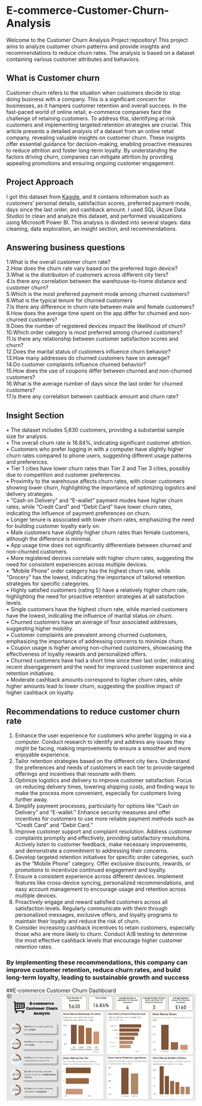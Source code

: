 # E-commerce-Customer-Churn-Analysis
Welcome to the Customer Churn Analysis Project repository! This project aims to analyze customer churn patterns and provide insights and recommendations to reduce churn rates. The analysis is based on a dataset containing various customer attributes and behaviors.
## What is Customer churn
Customer churn refers to the situation when customers decide to stop doing business with a company. This is a significant concern for businesses, as it hampers customer retention and overall success. In the fast-paced world of online retail, e-commerce companies face the challenge of retaining customers. To address this, identifying at-risk customers and implementing targeted retention strategies are crucial. This article presents a detailed analysis of a dataset from an online retail company, revealing valuable insights on customer churn. These insights offer essential guidance for decision-making, enabling proactive measures to reduce attrition and foster long-term loyalty. By understanding the factors driving churn, companies can mitigate attrition by providing appealing promotions and ensuring ongoing customer engagement.

## Project Approach
I got this dataset from [Kaggle](https://www.kaggle.com/datasets/ankitverma2010/ecommerce-customer-churn-analysis-and-prediction?sort=most-comments), and it contains information such as customers' personal details, satisfaction scores, preferred payment mode, days since the last order, and cashback amount. I used SQL (Azure Data Studio) to clean and analyze this dataset, and performed visualizations using Microsoft Power BI. This analysis is divided into several stages: data cleaning, data exploration, an insight section, and recommendations.

## Answering business questions
1.What is the overall customer churn rate? <br>
2.How does the churn rate vary based on the preferred login device?  <br>
3.What is the distribution of customers across different city tiers?  <br>
4.Is there any correlation between the warehouse-to-home distance and customer churn? <br>
5.Which is the most preferred payment mode among churned customers? <br>
6.What is the typical tenure for churned customers <br>
7.Is there any difference in churn rate between male and female customers? <br>
8.How does the average time spent on the app differ for churned and non-churned customers? <br>
9.Does the number of registered devices impact the likelihood of churn? <br>
10.Which order category is most preferred among churned customers? <br>
11.Is there any relationship between customer satisfaction scores and churn? <br>
12.Does the marital status of customers influence churn behavior? <br>
13.How many addresses do churned customers have on average? <br>
14.Do customer complaints influence churned behavior? <br>
15.How does the use of coupons differ between churned and non-churned customers? <br>
16.What is the average number of days since the last order for churned customers? <br>
17.Is there any correlation between cashback amount and churn rate? <br>

## Insight Section
•	The dataset includes 5,630 customers, providing a substantial sample size for analysis. <br>
•	The overall churn rate is 16.84%, indicating significant customer attrition. <br>
•	Customers who prefer logging in with a computer have slightly higher churn rates compared to phone users, suggesting different usage patterns and preferences. <br>
•	Tier 1 cities have lower churn rates than Tier 2 and Tier 3 cities, possibly due to competition and customer preferences. <br>
•	Proximity to the warehouse affects churn rates, with closer customers showing lower churn, highlighting the importance of optimizing logistics and delivery strategies. <br>
•	“Cash on Delivery” and “E-wallet” payment modes have higher churn rates, while “Credit Card” and “Debit Card” have lower churn rates, indicating the influence of payment preferences on churn. <br>
•	Longer tenure is associated with lower churn rates, emphasizing the need for building customer loyalty early on. <br>
•	Male customers have slightly higher churn rates than female customers, although the difference is minimal.<br>
•	App usage time does not significantly differentiate between churned and non-churned customers. <br>
•	More registered devices correlate with higher churn rates, suggesting the need for consistent experiences across multiple devices. <br>
•	“Mobile Phone” order category has the highest churn rate, while “Grocery” has the lowest, indicating the importance of tailored retention strategies for specific categories. <br>
•	Highly satisfied customers (rating 5) have a relatively higher churn rate, highlighting the need for proactive retention strategies at all satisfaction levels. <br>
•	Single customers have the highest churn rate, while married customers have the lowest, indicating the influence of marital status on churn. <br>
•	Churned customers have an average of four associated addresses, suggesting higher mobility. <br>
•	Customer complaints are prevalent among churned customers, emphasizing the importance of addressing concerns to minimize churn. <br>
•	Coupon usage is higher among non-churned customers, showcasing the effectiveness of loyalty rewards and personalized offers. <br>
•	Churned customers have had a short time since their last order, indicating recent disengagement and the need for improved customer experience and retention initiatives. <br>
•	Moderate cashback amounts correspond to higher churn rates, while higher amounts lead to lower churn, suggesting the positive impact of higher cashback on loyalty. <br>

## Recommendations to reduce customer churn rate
1.	Enhance the user experience for customers who prefer logging in via a computer. Conduct research to identify and address any issues they might be facing, making improvements to ensure a smoother and more enjoyable experience. <br>
2.	Tailor retention strategies based on the different city tiers. Understand the preferences and needs of customers in each tier to provide targeted offerings and incentives that resonate with them. <br>
3.	Optimize logistics and delivery to improve customer satisfaction. Focus on reducing delivery times, lowering shipping costs, and finding ways to make the process more convenient, especially for customers living further away. <br>
4.	Simplify payment processes, particularly for options like “Cash on Delivery” and “E-wallet.” Enhance security measures and offer incentives for customers to use more reliable payment methods such as “Credit Card” and “Debit Card.” <br>
5.	Improve customer support and complaint resolution. Address customer complaints promptly and effectively, providing satisfactory resolutions. Actively listen to customer feedback, make necessary improvements, and demonstrate a commitment to addressing their concerns. <br>
6.	Develop targeted retention initiatives for specific order categories, such as the “Mobile Phone” category. Offer exclusive discounts, rewards, or promotions to incentivize continued engagement and loyalty. <br>
7.	Ensure a consistent experience across different devices. Implement features like cross-device syncing, personalized recommendations, and easy account management to encourage usage and retention across multiple devices. <br>
8.	Proactively engage and reward satisfied customers across all satisfaction levels. Regularly communicate with them through personalized messages, exclusive offers, and loyalty programs to maintain their loyalty and reduce the risk of churn. <br>
9.	Consider increasing cashback incentives to retain customers, especially those who are more likely to churn. Conduct A/B testing to determine the most effective cashback levels that encourage higher customer retention rates. <br>


### By implementing these recommendations, this company can improve customer retention, reduce churn rates, and build long-term loyalty, leading to sustainable growth and success

##E-commerce Customer Churn Dashboard
![image](https://github.com/sahil-21-raghuwanshi/E-commerce-Customer-Churn-Analysis-/blob/main/E-commerce%20Customer%20Churn%20Dashboard.PNG)
